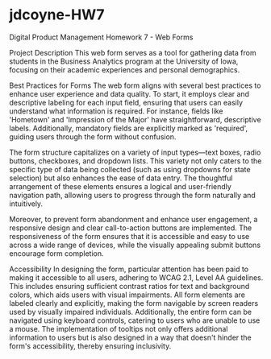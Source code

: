 # jdcoyne-HW7
 Digital Product Management Homework 7 - Web Forms

 Project Description
This web form serves as a tool for gathering data from students in the Business Analytics program at the University of Iowa, focusing on their academic experiences and personal demographics.

Best Practices for Forms
The web form aligns with several best practices to enhance user experience and data quality. To start, it employs clear and descriptive labeling for each input field, ensuring that users can easily understand what information is required. For instance, fields like 'Hometown' and 'Impression of the Major' have straightforward, descriptive labels. Additionally, mandatory fields are explicitly marked as 'required', guiding users through the form without confusion.

The form structure capitalizes on a variety of input types—text boxes, radio buttons, checkboxes, and dropdown lists. This variety not only caters to the specific type of data being collected (such as using dropdowns for state selection) but also enhances the ease of data entry. The thoughtful arrangement of these elements ensures a logical and user-friendly navigation path, allowing users to progress through the form naturally and intuitively.

Moreover, to prevent form abandonment and enhance user engagement, a responsive design and clear call-to-action buttons are implemented. The responsiveness of the form ensures that it is accessible and easy to use across a wide range of devices, while the visually appealing submit buttons encourage form completion.

Accessibility
In designing the form, particular attention has been paid to making it accessible to all users, adhering to WCAG 2.1, Level AA guidelines. This includes ensuring sufficient contrast ratios for text and background colors, which aids users with visual impairments. All form elements are labeled clearly and explicitly, making the form navigable by screen readers used by visually impaired individuals. Additionally, the entire form can be navigated using keyboard controls, catering to users who are unable to use a mouse. The implementation of tooltips not only offers additional information to users but is also designed in a way that doesn't hinder the form's accessibility, thereby ensuring inclusivity.